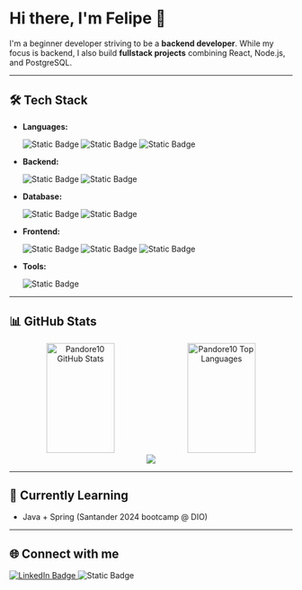 # Hi there, I'm Felipe 👋

I'm a beginner developer striving to be a **backend developer**.
While my focus is backend, I also build **fullstack projects** combining React, Node.js, and PostgreSQL.

<!--
I'm a **Backend Developer** passionate about building scalable applications and working with databases.  
While my main focus is backend, I also build **fullstack projects** combining React, Node.js, and PostgreSQL.
-->
---
## 🛠 Tech Stack
- **Languages:**
  <div>
    <img alt="Static Badge" src="https://img.shields.io/badge/JavaScript-F7DF1E?style=for-the-badge&logo=javascript&logoSize=auto&labelColor=%232c2b2e">
    <img alt="Static Badge" src="https://img.shields.io/badge/Java-f24900?style=for-the-badge&logo=openjdk&logoColor=%23f24900&logoSize=auto&labelColor=%232c2b2e">
    <img alt="Static Badge" src="https://img.shields.io/badge/Python-3776AB?style=for-the-badge&logo=Python&logoColor=%233776AB&logoSize=auto&labelColor=%232c2b2e">
  </div>

- **Backend:**
  <div>
    <img alt="Static Badge" src="https://img.shields.io/badge/Node.js-5FA04E?style=for-the-badge&logo=Node.js&logoColor=5FA04E&logoSize=auto&labelColor=%232c2b2e">
    <img alt="Static Badge" src="https://img.shields.io/badge/Express-000000?style=for-the-badge&logo=Express&logoColor=000000&logoSize=auto&labelColor=%232c2b2e">
  </div>

- **Database:**
  <div>
    <img alt="Static Badge" src="https://img.shields.io/badge/PostgreSQL-4169E1?style=for-the-badge&logo=PostgreSQL&logoColor=4169E1&logoSize=auto&labelColor=%232c2b2e">
    <img alt="Static Badge" src="https://img.shields.io/badge/MySQL-4479A1?style=for-the-badge&logo=PostgreSQL&logoColor=4479A1&logoSize=auto&labelColor=%232c2b2e">
  </div>

- **Frontend:**
  <div>
    <img alt="Static Badge" src="https://img.shields.io/badge/React-61DAFB?style=for-the-badge&logo=React&logoColor=61DAFB&logoSize=auto&labelColor=%232c2b2e">
    <img alt="Static Badge" src="https://img.shields.io/badge/HTML5-E34F26?style=for-the-badge&logo=HTML5&logoColor=E34F26&logoSize=auto&labelColor=%232c2b2e">
    <img alt="Static Badge" src="https://img.shields.io/badge/CSS-663399?style=for-the-badge&logo=CSS&logoColor=663399&logoSize=auto&labelColor=%232c2b2e">
  </div>

- **Tools:**
  <div>
    <img alt="Static Badge" src="https://img.shields.io/badge/GIT-F05032?style=for-the-badge&logo=Git&logoColor=F05032&logoSize=auto&labelColor=%232c2b2e">
  </div>

---

## 📊 GitHub Stats

<div align="center">
  <img width="49%" height="195px" src="https://github-readme-stats.vercel.app/api?username=Pandore10&show_icons=true&theme=radical&hide_border=true" alt="Pandore10 GitHub Stats" />
  <img width="49%" height="195px" src="https://github-readme-stats.vercel.app/api/top-langs?username=Pandore10&theme=radical&layout=donut&hide_border=true" alt="Pandore10 Top Languages" />
  <img src="https://github-readme-stats.vercel.app/api/wakatime?username=Pandore10&layout=compact&theme=radical&hide_border=true" />
</div>

<!--## 🚀 Featured Projects
- [Project 1](link): Short description (e.g., "REST API built with Node.js, Express, and PostgreSQL").  
- [Project 2](link): Short description (e.g., "Fullstack app with React frontend and Node.js backend").  
- [Project 3](link): Short description (e.g., "SQL database project focusing on sequences, views, and transactions").  
-->
---

## 🎯 Currently Learning
- Java + Spring (Santander 2024 bootcamp @ DIO)

---

## 🌐 Connect with me
<div>
  <a href="https://www.linkedin.com/in/felipe-menezes-91b3ba262">
    <img alt="LinkedIn Badge" src="https://img.shields.io/badge/LinkedIn-0077B5?style=for-the-badge&logo=LinkedIn&logoColor=0077B5&labelColor=232c2b2e" />
  </a>
  <img alt="Static Badge" src="https://img.shields.io/badge/lipefmenezes%40gmail.com-eeeeee?style=for-the-badge&logoColor=0077B5&label=EMAIL&labelColor=232c2b2e">
</div>

<!--
**Pandore10/Pandore10** is a ✨ _special_ ✨ repository because its `README.md` (this file) appears on your GitHub profile.

Here are some ideas to get you started:

- 🔭 I’m currently working on ...
- 🌱 I’m currently learning ...
- 👯 I’m looking to collaborate on ...
- 🤔 I’m looking for help with ...
- 💬 Ask me about ...
- 📫 How to reach me: ...
- 😄 Pronouns: ...
- ⚡ Fun fact: ...
-->
